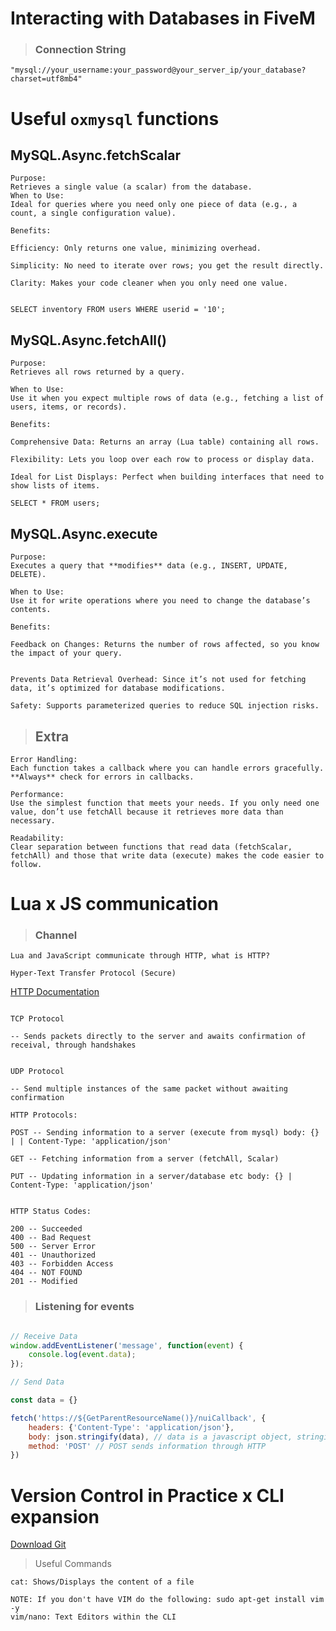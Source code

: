 

# Interacting with Databases in FiveM

> ### Connection String

`"mysql://your_username:your_password@your_server_ip/your_database?charset=utf8mb4"`



# Useful `oxmysql` functions

## MySQL.Async.fetchScalar
```
Purpose:
Retrieves a single value (a scalar) from the database.
When to Use:
Ideal for queries where you need only one piece of data (e.g., a count, a single configuration value).

Benefits:

Efficiency: Only returns one value, minimizing overhead.

Simplicity: No need to iterate over rows; you get the result directly.

Clarity: Makes your code cleaner when you only need one value.


SELECT inventory FROM users WHERE userid = '10';
```

## MySQL.Async.fetchAll()

```
Purpose:
Retrieves all rows returned by a query.

When to Use:
Use it when you expect multiple rows of data (e.g., fetching a list of users, items, or records).

Benefits:

Comprehensive Data: Returns an array (Lua table) containing all rows.

Flexibility: Lets you loop over each row to process or display data.

Ideal for List Displays: Perfect when building interfaces that need to show lists of items.

SELECT * FROM users;

```


## MySQL.Async.execute

```
Purpose:
Executes a query that **modifies** data (e.g., INSERT, UPDATE, DELETE).

When to Use:
Use it for write operations where you need to change the database’s contents.

Benefits:

Feedback on Changes: Returns the number of rows affected, so you know the impact of your query.


Prevents Data Retrieval Overhead: Since it’s not used for fetching data, it’s optimized for database modifications.

Safety: Supports parameterized queries to reduce SQL injection risks.
```

> ## Extra

```
Error Handling:
Each function takes a callback where you can handle errors gracefully.  **Always** check for errors in callbacks.

Performance:
Use the simplest function that meets your needs. If you only need one value, don’t use fetchAll because it retrieves more data than necessary.

Readability:
Clear separation between functions that read data (fetchScalar, fetchAll) and those that write data (execute) makes the code easier to follow.
```


# Lua x JS communication

> ### Channel

```
Lua and JavaScript communicate through HTTP, what is HTTP?

Hyper-Text Transfer Protocol (Secure)

```
[HTTP Documentation](https://developer.mozilla.org/en-US/docs/Web/HTTP)
```

TCP Protocol

-- Sends packets directly to the server and awaits confirmation of receival, through handshakes


UDP Protocol

-- Send multiple instances of the same packet without awaiting confirmation

HTTP Protocols:

POST -- Sending information to a server (execute from mysql) body: {} | | Content-Type: 'application/json'

GET -- Fetching information from a server (fetchAll, Scalar)

PUT -- Updating information in a server/database etc body: {} | Content-Type: 'application/json'


HTTP Status Codes:

200 -- Succeeded
400 -- Bad Request
500 -- Server Error 
401 -- Unauthorized
403 -- Forbidden Access
404 -- NOT FOUND
201 -- Modified

```

> ### Listening for events

```js

// Receive Data
window.addEventListener('message', function(event) {
    console.log(event.data);    
});

// Send Data

const data = {}

fetch('https://${GetParentResourceName()}/nuiCallback', {
    headers: {'Content-Type': 'application/json'},
    body: json.stringify(data), // data is a javascript object, stringify ensures that the JSON is formatted to string before being sent
    method: 'POST' // POST sends information through HTTP
})

```


# Version Control in Practice x CLI expansion

[Download Git](https://git-scm.com/downloads)


> Useful Commands

```
cat: Shows/Displays the content of a file

NOTE: If you don't have VIM do the following: sudo apt-get install vim -y
vim/nano: Text Editors within the CLI
```